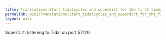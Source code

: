 ```yaml
---
title: Translations:Start tidalcycles and superdirt for the first time/7/zh-tw
permalink: wiki/Translations:Start_tidalcycles_and_superdirt_for_the_first_time/7/zh-tw/
layout: wiki
---
```


SuperDirt: listening to Tidal on port 57120
